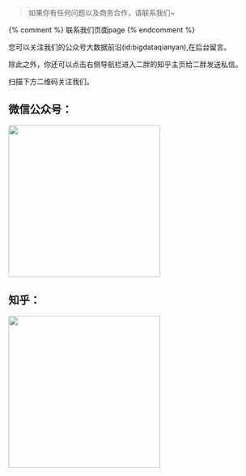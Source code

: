 > 如果你有任何问题以及商务合作，请联系我们~


{% comment %} 联系我们页面page {% endcomment %}

您可以关注我们的公众号大数据前沿(id:bigdataqianyan),在后台留言。

除此之外，你还可以点击右侧导航栏进入二胖的知乎主页给二胖发送私信。

扫描下方二维码关注我们。
<table>
    <tr style="border:none">
        <h2>微信公众号：</h2>
    </tr>
    <tr style="border:none">
        <img width="300" src="{{ site.baseurl }}/img/wechat_qrcode.gif" alt="">
    </tr>
    <tr style="border:none">
        <h2>知乎：</h2>
    </tr>
    <tr style="border:none">
        <img width="300" src="{{ site.baseurl }}/img/zhihu_qrcode.gif" alt="">
    </tr>

</table>